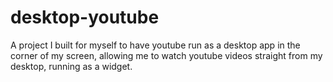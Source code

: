 # desktop-youtube
A project I built for myself to have youtube run as a desktop app in the corner of my screen, allowing me to watch youtube videos straight from my desktop, running as a widget.
